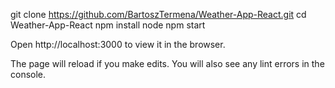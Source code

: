 git clone https://github.com/BartoszTermena/Weather-App-React.git
cd Weather-App-React
npm install node
npm start

Open http://localhost:3000 to view it in the browser.

The page will reload if you make edits.
You will also see any lint errors in the console.
